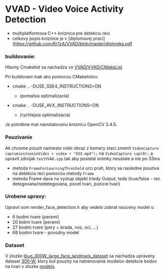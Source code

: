 # VVAD - Video Voice Activity Detection

* multiplatformova C++ kniznica pre detekciu reci
* celkovy popis kniznice je v [diplomovej praci](https://github.com/Kr1zA/VVAD/blob/master/diplomka.pdf

### buildovanie:
Hlavny Cmakelist sa nachadza vo [VVAD/VVAD/CMakeList](https://github.com/Kr1zA/VVAD/blob/master/VVAD/VVAD/CMakeLists.txt)

Pri buildovani inak ako pomocou CMakelistov:
* cmake .. -DUSE_SSE4_INSTRUCTIONS=ON
    * (pomalsia optimalizacia)

* cmake .. -DUSE_AVX_INSTRUCTIONS=ON
    * (rychlejsia optimalizacia)
    
Je potrebne mat nainstalovanu kniznicu OpenCV 3.4.5.

### Pouzivanie
Ak chceme pouzit namiesto videi obraz z kamery staci zmenit `VideoCapture cap(umiestnenieVidei + videa + "XXX.mp4");` na `VideoCapture cap(0);` a upravit zdrojak `testVVAD.cpp` tak aby posielal snimky neustale a nie po 33ms

* metoda `FrameForLearningThreshold` urci prah, ktory sa nasledne pouziva na detekciu reci pomocou metody `Frame`
* metoda Frame dava na vystup objekt triedy Output, teda (true/false - rec detegovana/nedetegovana, pocet tvari, pozicie tvari)

### Urobene upravy:
Upravil som render_face_detection.h aby vedelo zobrat nauceny model s:
* 6 bodmi tvare (perami)
* 20 bidmi tvare (perami)
* 27 bodmi tvare (pery + brada, nos, oci, ...)
* 68 bodmi tvare - povodny model

### Dataset
V zlozke [ibug_300W_large_face_landmark_dataset](https://github.com/Kr1zA/VVAD/tree/master/ibug_300W_large_face_landmark_dataset) sa nachadza upraveny dataset [300-W](https://ibug.doc.ic.ac.uk/resources/300-W_IMAVIS/), ktory bol pouzity na natrenovanie modelov detekcie bodov na tvari v zlozke [models](https://github.com/Kr1zA/VVAD/tree/master/VVAD/VVAD/data/models).
